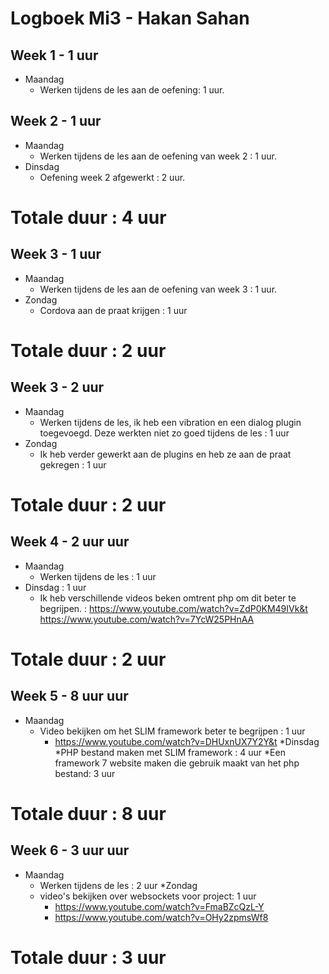 # Logboek Mi3 - Hakan Sahan
## Week 1 - 1 uur
* Maandag
	* Werken tijdens de les 
aan de oefening: 1 uur. 

## Week 2 - 1 uur
* Maandag
	* Werken tijdens de les 
aan de oefening van week 2 : 1 uur. 
* Dinsdag
	* Oefening week 2 afgewerkt : 2 uur.
# Totale duur : 4 uur

## Week 3 - 1 uur
* Maandag
	* Werken tijdens de les 
aan de oefening van week 3 : 1 uur. 
* Zondag
	* Cordova aan de praat krijgen : 1 uur
# Totale duur : 2 uur

## Week 3 - 2 uur
* Maandag
	* Werken tijdens de les, ik heb een vibration en een dialog plugin toegevoegd.
	Deze werkten niet zo goed tijdens de les : 1 uur
* Zondag
	* Ik heb verder gewerkt aan de plugins en heb ze aan de praat gekregen : 1 uur
# Totale duur : 2 uur

## Week 4 - 2 uur uur
* Maandag
	* Werken tijdens de les : 1 uur
* Dinsdag : 1 uur
	* Ik heb verschillende videos beken omtrent php om dit beter te begrijpen. : 
		https://www.youtube.com/watch?v=ZdP0KM49IVk&t
		https://www.youtube.com/watch?v=7YcW25PHnAA
		
		
# Totale duur : 2 uur

## Week 5 - 8 uur uur
* Maandag
	* Video bekijken om het SLIM framework beter te begrijpen : 1 uur
		* https://www.youtube.com/watch?v=DHUxnUX7Y2Y&t
*Dinsdag
	*PHP bestand maken met SLIM framework : 4 uur
	*Een framework 7 website maken die gebruik maakt van het php bestand: 3 uur
				
# Totale duur : 8 uur

## Week 6 - 3 uur uur
* Maandag
	* Werken tijdens de les : 2 uur
*Zondag
	* video's bekijken over websockets voor project: 1 uur
		* https://www.youtube.com/watch?v=FmaBZcQzL-Y
		* https://www.youtube.com/watch?v=OHy2zpmsWf8 
				
# Totale duur : 3 uur

